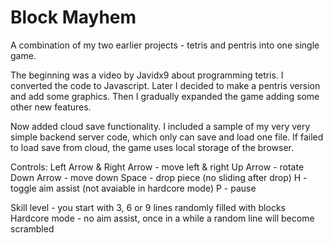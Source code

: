 # Block Mayhem

A combination of my two earlier projects - tetris and pentris into one single game.

The beginning was a video by Javidx9 about programming tetris. I converted the code to Javascript. Later I decided to make a pentris version and add some graphics. Then I gradually expanded the game adding some other new features.

Now added cloud save functionality. I included a sample of my very very simple backend server code, which only can save and load one file.
If failed to load save from cloud, the game uses local storage of the browser.

Controls:
Left Arrow & Right Arrow - move left & right
Up Arrow - rotate
Down Arrow - move down
Space - drop piece (no sliding after drop)
H - toggle aim assist (not avaiable in hardcore mode)
P - pause

Skill level - you start with 3, 6 or 9 lines randomly filled with blocks
Hardcore mode - no aim assist, once in a while a random line will become scrambled
